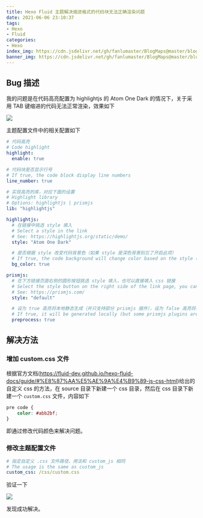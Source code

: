 ```yaml
---
title: Hexo Fluid 主题解决缩进格式的代码块无法正确渲染问题
date: 2021-06-06 23:10:37
tags:
- Hexo
- Fluid
categories:
- Hexo
index_img: https://cdn.jsdelivr.net/gh/fanlumaster/BlogMaps@master/blogs/pictures/20210606232105.png
banner_img: https://cdn.jsdelivr.net/gh/fanlumaster/BlogMaps@master/blogs/pictures/20210606232105.png
---
```


## Bug 描述

我的问题是在代码高亮配置为 highlightjs 的 Atom One Dark 的情况下，关于采用 TAB 键缩进的代码无法正常渲染，效果如下

![](https://cdn.jsdelivr.net/gh/fanlumaster/BlogMaps@master/blogs/pictures/20210606220528.png)

主题配置文件中的相关配置如下

```yml
# 代码高亮
# Code highlight
highlight:
  enable: true

# 代码块是否显示行号
# If true, the code block display line numbers
line_number: true

# 实现高亮的库，对应下面的设置
# Highlight library
# Options: highlightjs | prismjs
lib: "highlightjs"

highlightjs:
  # 在链接中挑选 style 填入
  # Select a style in the link
  # See: https://highlightjs.org/static/demo/
  style: "Atom One Dark"

  # 是否根据 style 改变代码背景色（如果 style 是深色背景别忘了开启此项）
  # If true, the code background will change color based on the style (If style has a dark background, don't forget to true)
  bg_color: true

prismjs:
  # 在下方链接页面右侧的圆形按钮挑选 style 填入，也可以直接填入 css 链接
  # Select the style button on the right side of the link page, you can also set the CSS link
  # See: https://prismjs.com/
  style: "default"

  # 设为 true 高亮将本地静态生成（并只支持部分 prismjs 插件），设为 false 高亮将在浏览器通过 js 生成
  # If true, it will be generated locally (but some prismjs plugins are not supported). If false, it will be generated via JS in the browser
  preprocess: true
```

## 解决方法

### 增加 custom.css 文件

根据官方文档(<https://fluid-dev.github.io/hexo-fluid-docs/guide/#%E8%87%AA%E5%AE%9A%E4%B9%89-js-css-html>)给出的自定义 css 的方法，在 source 目录下新建一个 css 目录，然后在 css 目录下新建一个 `custom.css` 文件，内容如下

```css
pre code {
    color: #abb2bf;
}
```

即通过修改代码颜色来解决问题。

### 修改主题配置文件

```yml
# 指定自定义 .css 文件路径，用法和 custom_js 相同
# The usage is the same as custom_js
custom_css: /css/custom.css
```

验证一下

![](https://cdn.jsdelivr.net/gh/fanlumaster/BlogMaps@master/blogs/pictures/20210606231703.png)

发现成功解决。
